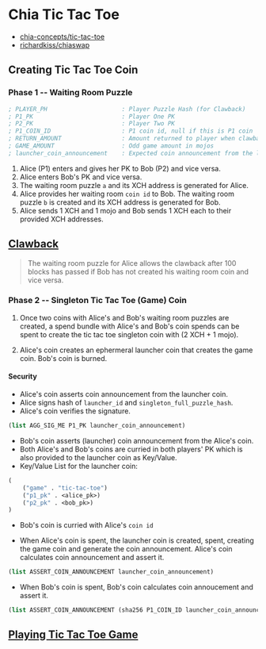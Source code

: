 # Chia Tic Tac Toe
- [chia-concepts/tic-tac-toe](https://github.com/kimsk/chia-concepts/blob/main/notebooks/misc/tic-tac-toe/README.md)
- [richardkiss/chiaswap](https://github.com/richardkiss/chiaswap)


## Creating Tic Tac Toe Coin

### Phase 1 -- Waiting Room Puzzle
```clojure
; PLAYER_PH                     : Player Puzzle Hash (for Clawback)
; P1_PK                         : Player One PK
; P2_PK                         : Player Two PK
; P1_COIN_ID                    : P1 coin id, null if this is P1 coin
; RETURN_AMOUNT                 : Amount returned to player when clawback in mojos
; GAME_AMOUNT                   : Odd game amount in mojos
; launcher_coin_announcement    : Expected coin announcement from the launcher coin, null if Clawback
```

1. Alice (P1) enters and gives her PK to Bob (P2) and vice versa.
1. Alice enters Bob's PK and vice versa.
1. The waiting room puzzle `a` and its XCH address is generated for Alice.
1. Alice provides her waiting room `coin id` to Bob. The waiting room puzzle `b` is created and its XCH address is generated for Bob.
1. Alice sends 1 XCH and 1 mojo and Bob sends 1 XCH each to their provided XCH addresses.

## [Clawback](./notebook/clawback.ipynb)
> The waiting room puzzle for Alice allows the clawback after 100 blocks has passed if Bob has not created his waiting room coin and vice versa.

### Phase 2 -- Singleton Tic Tac Toe (Game) Coin
1. Once two coins with Alice's and Bob's waiting room puzzles are created, a spend bundle with Alice's and Bob's coin spends can be spent to create the tic tac toe singleton coin with (2 XCH + 1 mojo).

1. Alice's coin creates an ephermeral launcher coin that creates the game coin. Bob's coin is burned.

#### Security
- Alice's coin asserts coin announcement from the launcher coin.
- Alice signs hash of `launcher_id` and `singleton_full_puzzle_hash`.
- Alice's coin verifies the signature.
```clojure
(list AGG_SIG_ME P1_PK launcher_coin_announcement)
```
- Bob's coin asserts (launcher) coin announcement from the Alice's coin.
- Both Alice's and Bob's coins are curried in both players' PK which is also provided to the launcher coin as Key/Value.
- Key/Value List for the launcher coin:
```clojure
(
    ("game" . "tic-tac-toe")
    ("p1_pk" . <alice_pk>)
    ("p2_pk" . <bob_pk>)
)
```
- Bob's coin is curried with Alice's `coin id`

- When Alice's coin is spent, the launcher coin is created, spent, creating the game coin and generate the coin announcement. Alice's coin calculates coin announcement and assert it.
```clojure
(list ASSERT_COIN_ANNOUNCEMENT launcher_coin_announcement)
```

- When Bob's coin is spent, Bob's coin calculates coin annoucement and assert it.
```clojure
(list ASSERT_COIN_ANNOUNCEMENT (sha256 P1_COIN_ID launcher_coin_announcement))
```
## [Playing Tic Tac Toe Game](./notebook/play-game-sim.ipynb)

